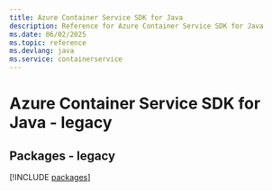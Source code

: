 ```yaml
---
title: Azure Container Service SDK for Java
description: Reference for Azure Container Service SDK for Java
ms.date: 06/02/2025
ms.topic: reference
ms.devlang: java
ms.service: containerservice
---
```

# Azure Container Service SDK for Java - legacy
## Packages - legacy
[!INCLUDE [packages](container-service-index.md)]